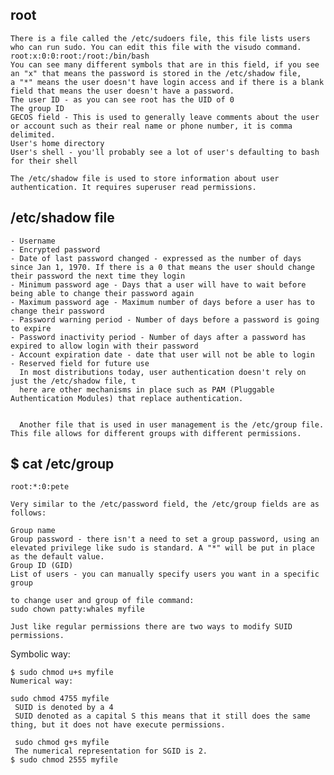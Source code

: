 ## root
    There is a file called the /etc/sudoers file, this file lists users who can run sudo. You can edit this file with the visudo command.
    root:x:0:0:root:/root:/bin/bash
    You can see many different symbols that are in this field, if you see an "x" that means the password is stored in the /etc/shadow file, 
    a "*" means the user doesn't have login access and if there is a blank field that means the user doesn't have a password.
    The user ID - as you can see root has the UID of 0
    The group ID
    GECOS field - This is used to generally leave comments about the user or account such as their real name or phone number, it is comma delimited.
    User's home directory
    User's shell - you'll probably see a lot of user's defaulting to bash for their shell

    The /etc/shadow file is used to store information about user authentication. It requires superuser read permissions. 
## /etc/shadow file
    - Username
    - Encrypted password
    - Date of last password changed - expressed as the number of days since Jan 1, 1970. If there is a 0 that means the user should change their password the next time they login
    - Minimum password age - Days that a user will have to wait before being able to change their password again
    - Maximum password age - Maximum number of days before a user has to change their password
    - Password warning period - Number of days before a password is going to expire
    - Password inactivity period - Number of days after a password has expired to allow login with their password
    - Account expiration date - date that user will not be able to login
    - Reserved field for future use
      In most distributions today, user authentication doesn't rely on just the /etc/shadow file, t
      here are other mechanisms in place such as PAM (Pluggable Authentication Modules) that replace authentication.


      Another file that is used in user management is the /etc/group file. This file allows for different groups with different permissions.

## $ cat /etc/group
    root:*:0:pete

    Very similar to the /etc/password field, the /etc/group fields are as follows:

    Group name
    Group password - there isn't a need to set a group password, using an elevated privilege like sudo is standard. A "*" will be put in place as the default value.
    Group ID (GID)
    List of users - you can manually specify users you want in a specific group

    to change user and group of file command:
    sudo chown patty:whales myfile

    Just like regular permissions there are two ways to modify SUID permissions.

Symbolic way:

    $ sudo chmod u+s myfile
    Numerical way:

    sudo chmod 4755 myfile
     SUID is denoted by a 4
     SUID denoted as a capital S this means that it still does the same thing, but it does not have execute permissions.

     sudo chmod g+s myfile
     The numerical representation for SGID is 2.
    $ sudo chmod 2555 myfile
